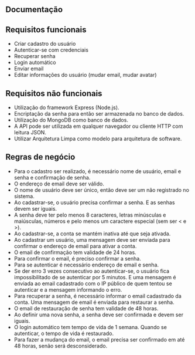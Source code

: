 ## Documentação

## Requisitos funcionais
 + Criar cadastro do usuário
 + Autenticar-se com credenciais
 + Recuperar senha
 + Login automático
 + Enviar email
 + Editar informações do usuário (mudar email, mudar avatar)

## Requisitos não funcionais
 + Utilização do framework Express (Node.js).
 + Encriptação da senha para então ser armazenada no banco de dados.
 + Utilização do MongoDB como banco de dados.
 + A API pode ser utilizada em qualquer navegador ou cliente HTTP com leitura JSON.
 + Utilizar Arquitetura Limpa como modelo para arquitetura de software.

## Regras de negócio

 + Para o cadastro ser realizado, é necessário nome de usuário, email e senha e confirmação de senha.
 + O endereço de email deve ser válido.
 + O nome de usuário deve ser único, então deve ser um não registrado no sistema.
 + Ao cadastrar-se, o usuário precisa confirmar a senha. E as senhas devem ser iguais.
 + A senha deve ter pelo menos 8 caracteres, letras minúsculas e maiúsculas, números e pelo menos um caractere especial (sem ser < e >).
 + Ao cadastrar-se, a conta se mantém inativa até que seja ativada.
 + Ao cadastrar um usuário, uma mensagem deve ser enviada para confirmar o endereço de email para ativar a conta.
 + O email de confirmação tem validade de 24 horas.
 + Para confirmar o email, é preciso confirmar a senha.
 + Para se autenticar é necessário endereço de email e senha.
 + Se der erro 3 vezes consecutivo ao autenticar-se, o usuário fica impossibilitado de se autenticar por 5 minutos. E uma mensagem é enviada ao email cadastrado com o IP público de quem tentou se autenticar e a mensagem informando o erro.
 + Para recuperar a senha, é necessário informar o email cadastrado da conta. Uma mensagem de email é enviada para restaurar a senha.
 + O email de restauração de senha tem validade de 48 horas.
 + Ao definir uma nova senha, a senha deve ser confirmada e devem ser iguais.
 + O login automático tem tempo de vida de 1 semana. Quando se autenticar, o tempo de vida é restaurado.
 + Para fazer a mudança do email, o email precisa ser confirmado em até 48 horas, senão será desconsiderado.
